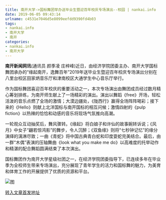 ```yaml
---
title: 南开大学->国标舞团举办送毕业生暨迎百年校庆专场演出--校园 | nankai.info
date: 2019-06-05 09:43:14
urlname: c4531e7046d5e8099eefdd9390fd4b03
tags: 
- nankai.info
- 南开大学
- 南开
categories:
- nankai.info
- 南开大学
---
```



**南开新闻网讯**(通讯员 颜季凌 庄梓峰)近日，由经济学院团委主办、南开大学国标舞团承办的“缘起南开，逸舞百年”2019年送毕业生暨迎百年校庆专场演出分别在八里台校区田家炳音乐厅和津南校区大通学生中心音乐厅举行。

作为国标舞团喜迎百年校庆的重要活动之一，本次专场演出由舞团成员经过数月精心筹划排练，为南开师生献上了一场精彩的演出。演出以舞蹈《free》开场，轻松活泼的音乐点燃了全场的激情；大漠边疆处，《陇西行》赢得全场阵阵喝彩；接下来的《Hello》则献上北洋国标与南开国标的相互问候；激情四射的《pulp fiction》以热辣的恰恰和动感的音乐将现场气氛推向高潮。

一轮观众互动抽奖后，舞风骤转。《缘起》将白娘子和许仙的故事婉转诉说；《风月》中女子“翩若惊鸿影”的舞步，令人沉醉；《双鱼缘》则将“七秒钟记忆”的缘分演绎的漓淋尽致；一曲《青蛇》将中国古典青白蛇和印度耍蛇完美结合。最后，由一群“木偶”表演的压轴舞曲《look what you make me do》以高难度的托举动作和精湛的配合舞蹈圆满结束了本次演出。

国标舞团作为南开大学星级社团之一，在经济学院团委指导下，已连续多年在毕业季为全校师生带来专场演出，充分展现了青年学生的活力和国标舞的魅力，为美育和体育工作的开展提供了优质的资源和平台。



![图](http://news.nankai.edu.cn/pic/0/00/35/81/358164_902032.jpg)

[转入文章首发地址](http://news.nankai.edu.cn/qqxy/system/2019/06/05/000455714.shtml)
